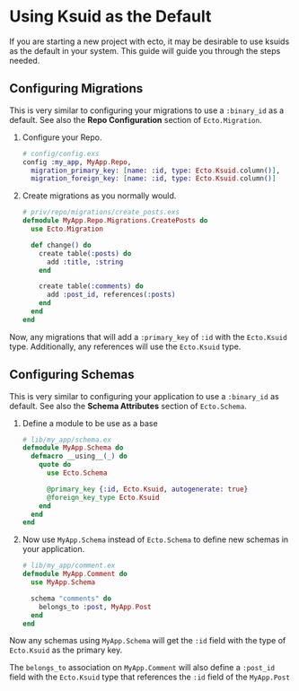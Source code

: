 # Using Ksuid as the Default

If you are starting a new project with ecto, it may be desirable to use ksuids
as the default in your system. This guide will guide you through the steps needed.

## Configuring Migrations

This is very similar to configuring your migrations to use a `:binary_id` as a
default. See also the **Repo Configuration** section of `Ecto.Migration`.


1. Configure your Repo.

    ```elixir
    # config/config.exs
    config :my_app, MyApp.Repo,
      migration_primary_key: [name: :id, type: Ecto.Ksuid.column()],
      migration_foreign_key: [name: :id, type: Ecto.Ksuid.column()]
    ```

2. Create migrations as you normally would.

    ```elixir
    # priv/repo/migrations/create_posts.exs
    defmodule MyApp.Repo.Migrations.CreatePosts do
      use Ecto.Migration

      def change() do
        create table(:posts) do
          add :title, :string
        end

        create table(:comments) do
          add :post_id, references(:posts)
        end
      end
    end
    ```

Now, any migrations that will add a `:primary_key` of `:id` with the `Ecto.Ksuid`
type. Additionally, any references will use the `Ecto.Ksuid` type.

## Configuring Schemas

This is very similar to configuring your application to use a `:binary_id` as
default. See also the **Schema Attributes** section of `Ecto.Schema`.

1. Define a module to be use as a base

    ```elixir
    # lib/my_app/schema.ex
    defmodule MyApp.Schema do
      defmacro __using__(_) do
        quote do
          use Ecto.Schema

          @primary_key {:id, Ecto.Ksuid, autogenerate: true}
          @foreign_key_type Ecto.Ksuid
        end
      end
    end
    ```
2. Now use `MyApp.Schema` instead of `Ecto.Schema` to define new schemas in
   your application.

    ```elixir
    # lib/my_app/comment.ex
    defmodule MyApp.Comment do
      use MyApp.Schema

      schema "comments" do
        belongs_to :post, MyApp.Post
      end
    end
    ```

Now any schemas using `MyApp.Schema` will get the `:id` field with the type of
`Ecto.Ksuid` as the primary key.

The `belongs_to` association on `MyApp.Comment` will also define a `:post_id`
field with the `Ecto.Ksuid` type that references the `:id` field of the
`MyApp.Post`
